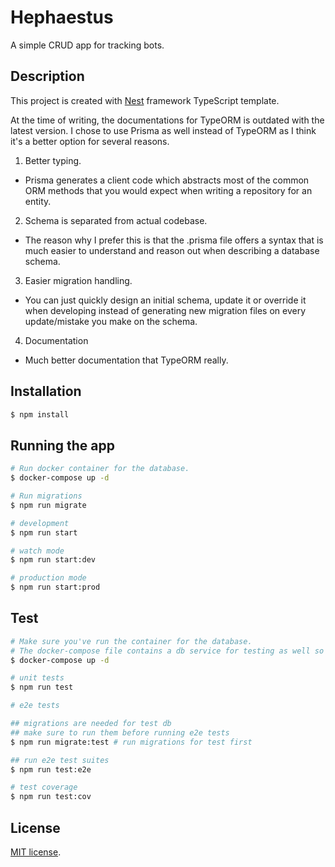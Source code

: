 # Hephaestus

A simple CRUD app for tracking bots.

## Description

This project is created with [Nest](https://github.com/nestjs/nest) framework TypeScript template.

At the time of writing, the documentations for TypeORM is outdated with the latest version. I chose to use Prisma as well instead of TypeORM as I think it's a better option for several reasons.

1. Better typing.

- Prisma generates a client code which abstracts most of the common ORM methods that you would expect when writing a repository for an entity.

2. Schema is separated from actual codebase.

- The reason why I prefer this is that the .prisma file offers a syntax that is much easier to understand and reason out when describing a database schema.

3. Easier migration handling.

- You can just quickly design an initial schema, update it or override it when developing instead of generating new migration files on every update/mistake you make on the schema.

4. Documentation

- Much better documentation that TypeORM really.

## Installation

```bash
$ npm install
```

## Running the app

```bash
# Run docker container for the database.
$ docker-compose up -d

# Run migrations
$ npm run migrate

# development
$ npm run start

# watch mode
$ npm run start:dev

# production mode
$ npm run start:prod
```

## Test

```bash
# Make sure you've run the container for the database.
# The docker-compose file contains a db service for testing as well so you only need to run this once for dev and testing.
$ docker-compose up -d

# unit tests
$ npm run test

# e2e tests

## migrations are needed for test db
## make sure to run them before running e2e tests
$ npm run migrate:test # run migrations for test first

## run e2e test suites
$ npm run test:e2e

# test coverage
$ npm run test:cov
```

## License

[MIT license](LICENSE).
